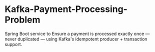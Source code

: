 # Kafka-Payment-Processing-Problem
Spring Boot service to Ensure a payment is processed exactly once — never duplicated — using Kafka's idempotent producer + transaction support.
